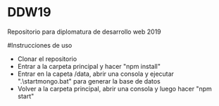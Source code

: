 # DDW19
Repositorio para diplomatura de desarrollo web 2019

#Instrucciones de uso
- Clonar el repositorio
- Entrar a la carpeta principal y hacer "npm install"
- Entrar en la capeta /data, abrir una consola y ejecutar ".\startmongo.bat" para generar la base de datos
- Volver a la carpeta principal, abrir una consola y luego hacer "npm start"
